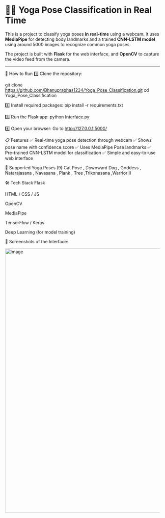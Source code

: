 # 🧘‍♀️ Yoga Pose Classification in Real Time 

This is a  project to classify yoga poses **in real-time** using a webcam. It uses **MediaPipe** for detecting body landmarks and a trained **CNN-LSTM model**  using around 5000 images to recognize common yoga poses.  

The project is built with **Flask** for the web interface, and **OpenCV** to capture the video feed from the camera.  

---

🚀 How to Run
1️⃣ Clone the repository:

git clone https://github.com/Bhanuprabhas1234/Yoga_Pose_Classification.git
cd Yoga_Pose_Classification

2️⃣ Install required packages:
pip install -r requirements.txt

3️⃣ Run the Flask app:
python Interface.py

4️⃣ Open your browser:
Go to http://127.0.0.1:5000/

📋 Features
✅ Real-time yoga pose detection through webcam
✅ Shows pose name with confidence score
✅ Uses MediaPipe Pose landmarks
✅ Pre-trained CNN-LSTM model for classification
✅ Simple and easy-to-use web interface

🧘 Supported Yoga Poses (9)
Cat Pose , Downward Dog , Goddess , Natarajasana , Navasana , Plank , Tree ,Trikonasana ,Warrior II

🛠 Tech Stack
Flask

HTML / CSS / JS

OpenCV

MediaPipe

TensorFlow / Keras

Deep Learning (for model training)


📸 Screenshots of the Interface:

<img width="1891" height="862" alt="image" src="https://github.com/user-attachments/assets/3b40d25d-ffaf-44f9-a220-9638f3ab552b" />



